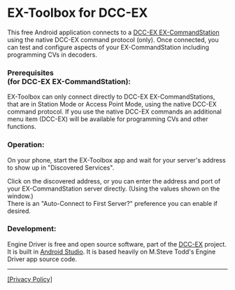 # EX-Toolbox for DCC-EX
<p>This free Android application connects to a
    <a href="https://dcc_ex.com" target="_blank">DCC-EX EX-CommandStation</a> using the native DCC-EX command protocol (only).
    Once connected, you can test and configure aspects of your EX-CommandStation including programming CVs in decoders.
</p>

<h3>Prerequisites <br /> (for DCC-EX EX-CommandStation):</h3>
<p>EX-Toolbox can only connect directly to DCC-EX EX-CommandStations, that are in Station Mode or
    Access Point Mode, using the native DCC-EX command protocol.
    If you use the native DCC-EX commands an additional menu item (DCC-EX) will be available for
    programming CVs and other functions. <br />
</p>

<h3>Operation:</h3>
<p>On your phone, start the EX-Toolbox app and wait for your server's address to show up in
    "Discovered Services".</p>
<p>Click on the discovered address, or you can enter the address and port of your EX-CommandStation server
    directly. (Using the values shown on the window.)<br/>
    There is an "Auto-Connect to First Server?" preference you can enable if desired.
    </p>
<h3>Development:</h3>
<p>Engine Driver is free and open source software, part of the
    <a href="http://dcc-ex" target="_blank">DCC-EX</a> project. It is built in
    <a href="https://developer.android.com/studio/" target="_blank">Android&nbsp;Studio</a>.
    It is based heavily on M.Steve Todd's Engine Driver app source code.
</p>
<hr> 
<p>
<a href="https://enginedriver.mstevetodd.com/privacy-policy" target="_blank">[Privacy Policy]</a>
</p>